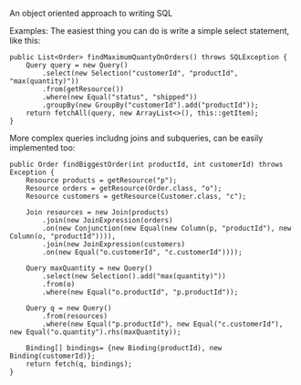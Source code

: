 An object oriented approach to writing SQL

Examples:
The easiest thing you can do is write a simple select statement, like this:
	
	public List<Order> findMaximumQuantyOnOrders() throws SQLException {
		Query query = new Query()
			.select(new Selection("customerId", "productId", "max(quantity)"))
			.from(getResource())
			.where(new Equal("status", "shipped"))
			.groupBy(new GroupBy("customerId").add("productId"));
		return fetchAll(query, new ArrayList<>(), this::getItem);
	}

More complex queries includng joins and subqueries, can be easily implemented too:

	public Order findBiggestOrder(int productId, int customerId) throws Exception {
		Resource products = getResource("p");
		Resource orders = getResource(Order.class, "o");
		Resource customers = getResource(Customer.class, "c");

		Join resources = new Join(products)
			.join(new JoinExpression(orders)
			.on(new Conjunction(new Equal(new Column(p, "productId"), new Column(o, "productId")))),
			.join(new JoinExpression(customers)
			.on(new Equal("o.customerId", "c.customerId"))));

		Query maxQuantity = new Query()
			.select(new Selection().add("max(quantity)"))
			.from(o)
			.where(new Equal("o.productId", "p.productId"));

		Query q = new Query()
			.from(resources)
			.where(new Equal("p.productId"), new Equal("c.customerId"), new Equal("o.quantity").rhs(maxQuantity));

		Binding[] bindings= {new Binding(productId), new Binding(customerId)};
		return fetch(q, bindings);
	}
